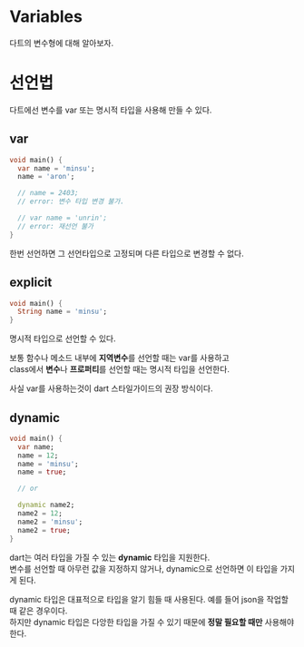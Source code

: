 # Variables
다트의 변수형에 대해 알아보자.


# 선언법
다트에선 변수를 var 또는 명시적 타입을 사용해 만들 수 있다.

## var
```dart
void main() {
  var name = 'minsu';
  name = 'aron';

  // name = 2403;
  // error: 변수 타입 변경 불가.

  // var name = 'unrin';
  // error: 재선언 불가
}
```
한번 선언하면 그 선언타입으로 고정되며 다른 타입으로 변경할 수 없다.

## explicit
```dart
void main() {
  String name = 'minsu';
}
```
명시적 타입으로 선언할 수 있다.

보통 함수나 메소드 내부에 **지역변수**를 선언할 때는 var를 사용하고  
class에서 **변수**나 **프로퍼티**를 선언할 때는 명시적 타입을 선언한다.  

사실 var를 사용하는것이 dart 스타일가이드의 권장 방식이다.

## dynamic
```dart
void main() {
  var name;
  name = 12;
  name = 'minsu';
  name = true;

  // or

  dynamic name2;
  name2 = 12;
  name2 = 'minsu';
  name2 = true;
}
```
dart는 여러 타입을 가질 수 있는 **dynamic** 타입을 지원한다.  
변수를 선언할 때 아무런 값을 지정하지 않거나, dynamic으로 선언하면 이 타입을 가지게 된다.  

dynamic 타입은 대표적으로 타입을 알기 힘들 때 사용된다. 예를 들어 json을 작업할 때 같은 경우이다.  
하지만 dynamic 타입은 다앙한 타입을 가질 수 있기 때문에 **정말 필요할 때만** 사용해야 한다.
